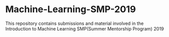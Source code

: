 # Machine-Learning-SMP-2019
This repository contains submissions and material involved in the Introduction to Machine Learning SMP(Summer Mentorship Program) 2019 
